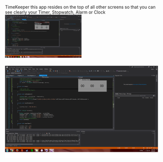 TimeKeeper
this app resides on the top of all other screens so that you can see clearly your Timer, Stopwatch, Alarm or Clock
<img src="https://github.com/FiolaRobert/TimeKeeper/blob/master/TimeInfocus.png" width=50%></img>

<img src="https://github.com/FiolaRobert/TimeKeeper/blob/master/TimeOutoffocus.png"></img>
